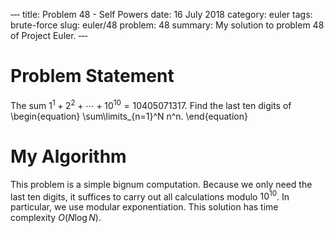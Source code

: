‐‐‐
title: Problem 48 - Self Powers
date: 16 July 2018
category: euler
tags: brute-force
slug: euler/48
problem: 48
summary: My solution to problem 48 of Project Euler.
‐‐‐

# Problem Statement

The sum $1^1 + 2^2 + \cdots + 10^{10} = 10405071317$.
Find the last ten digits of
\begin{equation}
	\sum\limits_{n=1}^N n^n.
\end{equation}

# My Algorithm

This problem is a simple bignum computation.
Because we only need the last ten digits, it suffices to carry out all calculations modulo $10^10$.
In particular, we use modular exponentiation.
This solution has time complexity $O(N\log N)$.